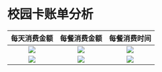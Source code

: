 # 校园卡账单分析
每天消费金额             |  每餐消费金额          |     每餐消费时间
:-------------------------:|:-------------------------:|:-------------------------:
![](https://github.com/PanShi2016/Consumption_Analysis/blob/master/201801_consume.png) | ![](https://github.com/PanShi2016/Consumption_Analysis/blob/master/201801_consume_dinner.png) | ![](https://github.com/PanShi2016/Consumption_Analysis/blob/master/201801_time_day.png)
![](https://github.com/PanShi2016/Consumption_Analysis/blob/master/201802_consume.png) | ![](https://github.com/PanShi2016/Consumption_Analysis/blob/master/201802_consume_dinner.png) | ![](https://github.com/PanShi2016/Consumption_Analysis/blob/master/201802_time_day.png)
